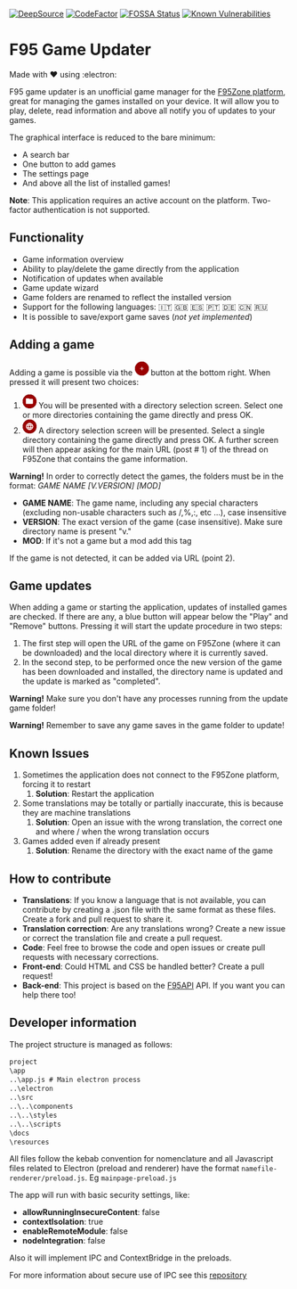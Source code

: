 [![DeepSource](https://deepsource.io/gh/MillenniumEarl/F95GameUpdater.svg/?label=active+issues&show_trend=true)](https://deepsource.io/gh/MillenniumEarl/F95GameUpdater/?ref=repository-badge)
[![CodeFactor](https://www.codefactor.io/repository/github/millenniumearl/f95gameupdater/badge)](https://www.codefactor.io/repository/github/millenniumearl/f95gameupdater)
[![FOSSA Status](https://app.fossa.com/api/projects/git%2Bgithub.com%2FMillenniumEarl%2FF95GameUpdater.svg?type=shield)](https://app.fossa.com/projects/git%2Bgithub.com%2FMillenniumEarl%2FF95GameUpdater?ref=badge_shield)
[![Known Vulnerabilities](https://snyk.io/test/github/MillenniumEarl/F95GameUpdater/badge.svg)](https://snyk.io/test/github/MillenniumEarl/F95GameUpdater)

# F95 Game Updater

Made with :heart: using :electron:

F95 game updater is an unofficial game manager for the [F95Zone platform](https://f95zone.to/), great for managing the games installed on your device. It will allow you to play, delete, read information and above all notify you of updates to your games.

The graphical interface is reduced to the bare minimum:

- A search bar
- One button to add games
- The settings page
- And above all the list of installed games!

**Note**: This application requires an active account on the platform. Two-factor authentication is not supported.

## Functionality

- Game information overview
- Ability to play/delete the game directly from the application
- Notification of updates when available
- Game update wizard
- Game folders are renamed to reflect the installed version
- Support for the following languages: :it: :uk: :es: :portugal: :de: :cn: :ru:
- It is possible to save/export game saves (_not yet implemented_)

## Adding a game

Adding a game is possible via the ![add_game](/resources/images/github/plus-button.png) button at the bottom right. When pressed it will present two choices:

1. ![add_from_folder](/resources/images/github/add-game-from-folder.png) You will be presented with a directory selection screen. Select one or more directories containing the game directly and press OK.
2. ![add_from_url](/resources/images/github/add-game-from-url.png) A directory selection screen will be presented. Select a single directory containing the game directly and press OK. A further screen will then appear asking for the main URL (post # 1) of the thread on F95Zone that contains the game information.

**Warning!** In order to correctly detect the games, the folders must be in the format: _GAME NAME [V.VERSION] [MOD]_

- **GAME NAME**: The game name, including any special characters (excluding non-usable characters such as /,%,:, etc ...), case insensitive
- **VERSION**: The exact version of the game (case insensitive). Make sure directory name is present "v."
- **MOD**: If it's not a game but a mod add this tag

If the game is not detected, it can be added via URL (point 2).

## Game updates

When adding a game or starting the application, updates of installed games are checked. If there are any, a blue button will appear below the "Play" and "Remove" buttons. Pressing it will start the update procedure in two steps:

1. The first step will open the URL of the game on F95Zone (where it can be downloaded) and the local directory where it is currently saved.
2. In the second step, to be performed once the new version of the game has been downloaded and installed, the directory name is updated and the update is marked as "completed".

**Warning!** Make sure you don't have any processes running from the update game folder!

**Warning!** Remember to save any game saves in the game folder to update!

## Known Issues

1. Sometimes the application does not connect to the F95Zone platform, forcing it to restart
   1. **Solution**: Restart the application
2. Some translations may be totally or partially inaccurate, this is because they are machine translations
   1. **Solution**: Open an issue with the wrong translation, the correct one and where / when the wrong translation occurs
3. Games added even if already present
   1. **Solution**: Rename the directory with the exact name of the game

## How to contribute

- **Translations**: If you know a language that is not available, you can contribute by creating a .json file with the same format as these files. Create a fork and pull request to share it.
- **Translation correction**: Are any translations wrong? Create a new issue or correct the translation file and create a pull request.
- **Code**: Feel free to browse the code and open issues or create pull requests with necessary corrections.
- **Front-end**: Could HTML and CSS be handled better? Create a pull request!
- **Back-end**: This project is based on the [F95API](https://github.com/MillenniumEarl/F95API) API. If you want you can help there too!

## Developer information

The project structure is managed as follows:

```
project
\app
..\app.js # Main electron process
..\electron
..\src
..\..\components
..\..\styles
..\..\scripts
\docs
\resources
```

All files follow the kebab convention for nomenclature and all Javascript files related to Electron (preload and renderer) have the format `namefile-renderer/preload.js`.
Eg `mainpage-preload.js`

The app will run with basic security settings, like:

- **allowRunningInsecureContent**: false
- **contextIsolation**: true
- **enableRemoteModule**: false
- **nodeIntegration**: false

Also it will implement IPC and ContextBridge in the preloads.

For more information about secure use of IPC see this [repository](https://github.com/reZach/secure-electron-template/blob/master/docs/newtoelectron.md)
